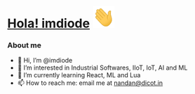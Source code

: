 # [Hola! imdiode](#about-me) <img src="https://github.com/devSouvik/devSouvik/blob/master/Hi.gif" width="50" height="50" />

### About me

- 👋 Hi, I’m @imdiode
- 👀 I’m interested in Industrial Softwares, IIoT, IoT, AI and ML
- 🌱 I’m currently learning React, ML and Lua
- 📫 How to reach me: email me at nandan@dicot.in
